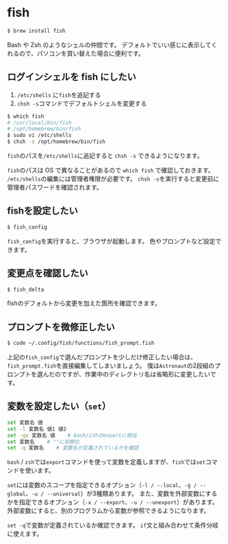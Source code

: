 # fish

```bash
$ brew install fish
```

Bash や Zsh のようなシェルの仲間です。
デフォルトでいい感じに表示してくれるので、パソコンを買い替えた場合に便利です。

## ログインシェルを fish にしたい

1. `/etc/shells` に`fish`を追記する
2. `chsh -s`コマンドでデフォルトシェルを変更する

```bash
$ which fish
# /usr/local/bin/fish
# /opt/homebrew/bin/fish
$ sudo vi /etc/shells
$ chsh -s /opt/homebrew/bin/fish
```

`fish`のパスを`/etc/shells`に追記すると `chsh -s` できるようになります。

`fish`のパスは OS で異なることがあるので `which fish` で確認しておきます。
`/etc/shells`の編集には管理者権限が必要です。
`chsh -s`を実行すると変更前に管理者パスワードを確認されます。

## fishを設定したい

```bash
$ fish_config
```

``fish_config``を実行すると、ブラウザが起動します。
色やプロンプトなど設定できます。

## 変更点を確認したい

```bash
$ fish_delta
```

fishのデフォルトから変更を加えた箇所を確認できます。

## プロンプトを微修正したい

```bash
$ code ~/.config/fish/functions/fish_prompt.fish
```

上記の``fish_config``で選んだプロンプトを少しだけ修正したい場合は、``fish_prompt.fish``を直接編集してしまいましょう。
僕は``Astronaut``の2段組のプロンプトを選んだのですが、作業中のディレクトリ名は省略形に変更したいです。

## 変数を設定したい（``set``）

```bash
set 変数名 値
set -l 変数名 値1 値2
set -gx 変数名 値    # bash/zshのexportに相当
set 変数名    # ""に初期化
set -q 変数名    # 変数名が定義されているかを確認
```

``bash`` / ``zsh``では``export``コマンドを使って変数を定義しますが、``fish``では``set``コマンドを使います。

``set``には変数のスコープを指定できるオプション（``-l / --local``、``-g / --global``、``-u / --universal``）が3種類あります。
また、変数を外部変数にするかを指定できるオプション（``-x / --export``、``-u / --unexport``）があります。
外部変数にすると、別のプログラムから変数が参照できるようになります。

``set -q``で変数が定義されているか確認できます。
``if``文と組み合わせて条件分岐に使えます。
